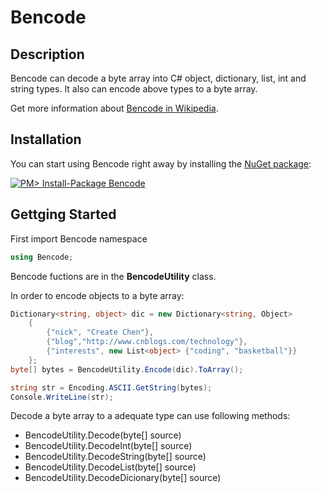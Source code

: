Bencode
======================

Description
----------------------

Bencode can decode a byte array into C# object, dictionary, list, int and string types. It also can encode above types to a byte array.

Get more information about [Bencode in Wikipedia](http://en.wikipedia.org/wiki/Bencode).

Installation
----------------------

You can start using Bencode right away by installing the [NuGet package](https://nuget.org/packages/Bencode):

[![PM&gt; Install-Package Bencode](http://images.cnitblog.com/blog/70278/201409/121639165594283.jpg)](https://www.nuget.org/packages/Bencode/)

Gettging Started
----------------------

First import Bencode namespace

```c#
using Bencode;
```

Bencode fuctions are in the **BencodeUtility** class.

In order to encode objects to a byte array:

```c#
Dictionary<string, object> dic = new Dictionary<string, Object>
    {
        {"nick", "Create Chen"},
        {"blog","http://www.cnblogs.com/technology"},
        {"interests", new List<object> {"coding", "basketball"}}
    };
byte[] bytes = BencodeUtility.Encode(dic).ToArray();

string str = Encoding.ASCII.GetString(bytes);
Console.WriteLine(str);
```

Decode a byte array to a adequate type can use following methods:
* BencodeUtility.Decode(byte[] source)
* BencodeUtility.DecodeInt(byte[] source)
* BencodeUtility.DecodeString(byte[] source)
* BencodeUtility.DecodeList(byte[] source)
* BencodeUtility.DecodeDicionary(byte[] source)